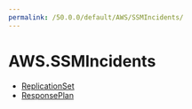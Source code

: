 ```yaml
---
permalink: /50.0.0/default/AWS/SSMIncidents/
---
```


# AWS.SSMIncidents



* [ReplicationSet](ReplicationSet.md)
* [ResponsePlan](ResponsePlan.md)